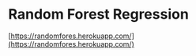 # Random Forest Regression
[https://randomfores.herokuapp.com/](https://randomfores.herokuapp.com/)
